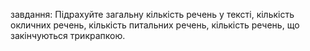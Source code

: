 завдання: Підрахуйте загальну кількість речень у тексті, кількість  окличних речень, кількість питальних речень, кількість речень, що  закінчуються трикрапкою. 